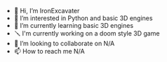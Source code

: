 - 👋 Hi, I’m IronExcavater
- 👀 I’m interested in Python and basic 3D engines
- 🌱 I’m currently learning basic 3D engines
- 🪛 I'm currently working on a doom style 3D game
- 💞️ I’m looking to collaborate on N/A
- 📫 How to reach me N/A
